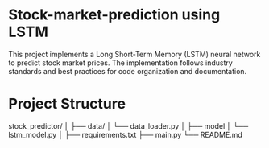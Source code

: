 # Stock-market-prediction using LSTM
This project implements a Long Short-Term Memory (LSTM) neural network to predict stock market prices. The implementation follows industry standards and best practices for code organization and documentation.
# Project Structure
stock_predictor/
│
├── data/
│   └── data_loader.py
│
├── model
│   └── lstm_model.py
│
├── requirements.txt
├── main.py
└── README.md

